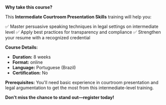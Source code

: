 **Why take this course?**

This **Intermediate Courtroom Presentation Skills** training will help you:

✅ Master persuasive speaking techniques in legal settings on intermediate level
✅ Apply best practices for transparency and compliance
✅ Strengthen your resume with a recognized credential

**Course Details:**
- **Duration:** 8 weeks
- **Format:** online
- **Language:** Portuguese (Brazil)
- **Certification:** No

**Prerequisites:**
You'll need basic experience in courtroom presentation and legal argumentation to get the most from this intermediate-level training.

**Don't miss the chance to stand out—register today!**